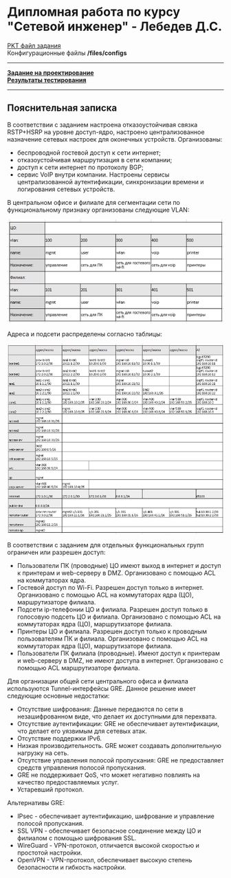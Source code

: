 # Дипломная работа по курсу "Сетевой инженер" - Лебедев Д.С.

[PKT файл задания](files/DIP.NTW26.pkt)  
Конфигурационные файлы **/files/configs**

---
**[Задание на проектирование](README.md)**  
**[Результаты тестирования](DIP.NTW26.02.TEST.md)**

---
## Пояснительная записка

В соответствии с заданием настроена отказоустойчивая связка RSTP+HSRP на уровне доступ-ядро, настроено централизованное назначение сетевых настроек для оконечных устройств.
Организованы:
- беспроводной гостевой доступ к сети интернет;
- отказоустойчивая маршрутизация в сети компании;
- доступ к сети интернет по протоколу BGP;
- сервис VoIP внутри компании.
Настроены сервисы централизованной аутентификации, синхронизации времени и логирования сетевых устройств.

В центральном офисе и филиале для сегментации сети по функциональному признаку организованы следующие VLAN:

![](_att/02.dip.pz00.png)

Адреса и подсети распределены согласно таблицы: 

![](_att/02.dip.pz01.png)

В соответствии с заданием для отдельных функциональных групп ограничен или разрешен доступ:
- Пользователи ПК (проводные) ЦО имеют выход в интернет и доступ к принтерам и web-серверу в DMZ. Организовано с помощью ACL на коммутаторах ядра.
- Гостевой доступ по Wi-Fi. Разрешен доступ только в интернет. Организовано с помощью ACL на коммутаторах ядра (ЦО), маршрутизаторе филиала.
- Подсети ip-телефонии ЦО и филиала. Разрешен доступ только в голосовую подсеть ЦО и филиала. Организовано с помощью ACL на коммутаторах ядра (ЦО), маршрутизаторе филиала.
- Принтеры ЦО и филиала. Разрешен доступ только к проводным пользователям ПК и филиала. Организовано с помощью ACL на коммутаторах ядра (ЦО), маршрутизаторе филиала.
- Пользователи ПК филиала (проводные). Имеют доступ к принтерам и web-серверу в DMZ, не имеют доступа в интернет. Организовано с помощью ACL маршрутизаторе филиала.

Для организации общей сети центрального офиса и филиала используются Tunnel-интерфейсы GRE. Данное решение имеет следующие основные недостатки:

- Отсутствие шифрования: Данные передаются по сети в незашифрованном виде, что делает их доступными для перехвата.
- Отсутствие аутентификации: GRE не обеспечивает аутентификации, что делает его уязвимым для сетевых атак.
- Отсутствие поддержки IPv6.
- Низкая производительность. GRE может создавать дополнительную нагрузку на сеть.
- Отсутствие управления полосой пропускания: GRE не предоставляет средств управления полосой пропускания.
- GRE не поддерживает QoS, что может негативно повлиять на качество предоставляемых услуг.
- Устаревший протокол.

Альтернативы GRE:

* IPsec - обеспечивает аутентификацию, шифрование и управление полосой пропускания.
* SSL VPN - обеспечивает безопасное соединение между ЦО и филиалом с помощью шифрования SSL.
* WireGuard - VPN-протокол, отличается высокой скоростью и простотой настройки.
* OpenVPN - VPN-протокол, обеспечивает высокую степень безопасности и гибкость настройки.
